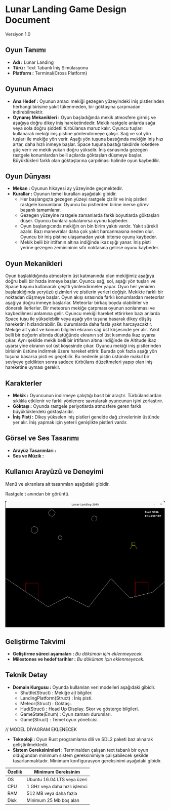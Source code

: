 # Lunar Landing Game Design Document

Versiyon 1.0

## Oyun Tanımı

- **Adı  :** Lunar Landing
- **Türü :** Text Tabanlı İniş Simülasyonu
- **Platform :** Terminal(Cross Platform)

## Oyunun Amacı

- **Ana Hedef :** Oyunun amacı mekiği gezegen yüzeyindeki iniş pistlerinden herhangi birisine yakıt tükenmeden, bir göktaşına çarpmadan indirebilmektir.
- **Oynanış Mekanikleri :** Oyun başladığında mekik atmosfere girmiş ve aşağıya doğru dikey iniş hareketindedir. Mekik rastgele anlarda sağa veya sola doğru şiddetli türbülansa maruz kalır. Oyuncu tuşları kullanarak mekiği iniş pistine yönlendirmeye çalışır. Sağ ve sol yön tuşları ile mekiğe yön verir. Aşağı yön tuşuna bastığında mekiğin iniş hızı artar, daha hızlı inmeye başlar. Space tuşuna bastığı takdirde roketlere güç verir ve mekik yukarı doğru yükselir. İniş esnasında gezegen rastgele konumlardan belli açılarda göktaşları düşmeye başlar. Büyüklükleri farklı olan göktaşlarına çarpılması halinde oyun kaybedilir.

## Oyun Dünyası

- **Mekan :** Oyunun hikayesi ay yüzeyinde geçmektedir.
- **Kurallar :** Oyunun temel kuralları aşağıdaki gibidir.
  - Her başlangıçta gezegen yüzeyi rastgele çizilir ve iniş pistleri rastgele konumlanır. Oyuncu bu pistlerden birine inerse görev başarılı tamamlanır.
  - Gezegen yüzeyine rastgele zamanlarda farklı boyutlarda göktaşları düşer. Oyuncu bunlara yakalanırsa oyunu kaybeder.
  - Oyun başlangıcında mekiğin on bin birim yakıtı vardır. Yakıt sürekli azalır. Bazı manevralar daha çok yakıt harcanmasına neden olur. Oyuncu bir iniş pistine ulaşamadan yakıtı biterse oyunu kaybeder.
  - Mekik belli bir irtifanın altına indiğinde ikaz ışığı yanar. İniş pisti yerine gezegen zeminininin sıfır noktasına gelirse oyunu kaybeder.

## Oyun Mekanikleri

Oyun başlatıldığında atmosferin üst katmanında olan mekiğimiz aşağıya doğru belli bir hızda inmeye başlar. Oyuncu sağ, sol, aşağı yön tuşları ve Space tuşunu kullanarak çeşitli yönlendirmeler yapar. Oyun her yeniden başlatıldığında yeryüzü çizimleri ve pistlerin yerleri değişir. Mekikte farklı bir noktadan düşmeye başlar. Oyun akışı sırasında farklı konumlardan meteorlar aşağıya doğru inmeye başlarlar. Meteorlar birkaç boyda olabilirler ve dönerek ilerlerler. Bir meteorun mekiğe çarpması oyunun sonlanması ve kaybedilmesi anlamına gelir. Oyuncu mekiği hareket ettirirken bazı anlarda Space tuşu ile yükselebilir veya aşağı yön tuşuna basarak dikey düşüş hareketini hızlandırabilir. Bu durumlarda daha fazla yakıt harcayacaktır. Mekiğe ait yakıt ve konum bilgileri ekranın sağ üst köşesinde yer alır. Yakıt belli bir değerin altında düştüğünde ekranın sol üst kısmında ikaz uyarısı çıkar. Aynı şekilde mekik belli bir irtifanın altına indiğinde de Altitude ikaz uyarsı yine ekranın sol üst köşesinde çıkar. Oyuncu mekiği iniş pistlerinden birisinin üstüne indirmek üzere hareket ettirir. Burada çok fazla aşağı yön tuşuna basarsa pisti es geçebilir. Bu nedenle pistin üstünde makul bir seviyeye geldikten sonra sadece türbülans düzeltmeleri yapıp olan iniş hareketine uyması gerekir.

## Karakterler

- **Mekik :** Oyuncunun indirmeye çalıştığı basit bir araçtır. Türbülanslardan sıklıkla etkilenir ve farklı yönlenere savrularak oyuncunun işini zorlaştırır.
- **Göktaşı :** Oyunda rastgele periyotlarda atmosfere geren farklı büyüklüklerdeki göktaşlarıdır.
- **İniş Pisti :** Dikey yükselen iniş pistleri genelde dağ zirvelerinin üstünde yer alır. İniş yapmak için yeterli genişlikte pistleri vardır.

## Görsel ve Ses Tasarımı

- **Arayüz Tasarımları :** 
- **Ses ve Müzik :** 

## Kullanıcı Arayüzü ve Deneyimi

Menü ve ekranlara ait tasarımları aşağıdaki gibidir.

Rastgele t anından bir görüntü.

![Runtime](runtime_01.png)

## Geliştirme Takvimi

- **Geliştirme süreci aşamaları :** _Bu döküman için eklenmeyecek._
- **Milestones ve hedef tarihler :** _Bu döküman için eklenmeyecek._

## Teknik Detay

- **Domain Kurgusu :** Oyunda kullanılan veri modelleri aşağıdaki gibidir.
  - Shuttle(Struct) : Mekiğe ait bilgiler.
  - LandingPlatform(Struct) : İniş pisti.
  - Meteor(Struct) : Göktaşı.
  - Hud(Struct) : Head Up Display. Skor ve gösterge bilgileri.
  - GameState(Enum) : Oyun zamanı durumları.
  - Game(Struct) : Temel oyun yöneticisi.
  
// MODEL DİYAGRAM EKLENECEK

- **Teknoloji :** Oyun Rust programlama dili ve SDL2 paketi baz alınarak geliştirilmektedir.
- **Sistem Gereksinimleri :** Terminalden çalışan text tabanlı bir oyun olduğundan minimum sistem gereksinimiyle çalışabilecek şekilde tasarlanmaktadır. Minimum konfigurasyon gereksinimi aşağıdaki gibidir.

| Özellik | Minimum Gereksinim            |
|---------|-------------------------------|
| OS      | Ubuntu 16.04 LTS veya üzeri   |
| CPU     | 1 GHz veya daha hızlı işlemci |
| RAM     | 512 MB veya daha fazla        |
| Disk    | Minimum 25 Mb boş alan        |
